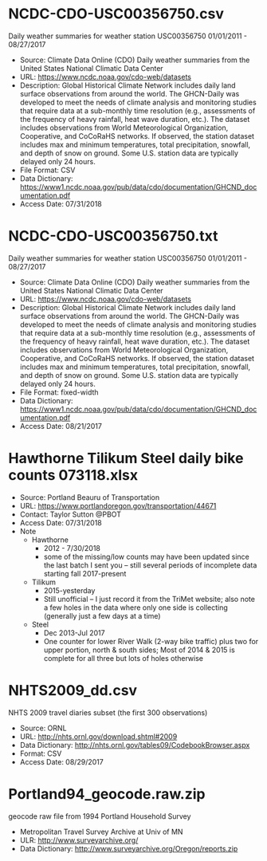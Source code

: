 # NCDC-CDO-USC00356750.csv
Daily weather summaries for weather station USC00356750 01/01/2011 - 08/27/2017
- Source: Climate Data Online (CDO) Daily weather summaries from the United States National Climatic Data Center
- URL: https://www.ncdc.noaa.gov/cdo-web/datasets
- Description: Global Historical Climate Network includes daily land surface observations from around the world. The GHCN-Daily was developed to meet the needs of climate analysis and monitoring studies that require data at a sub-monthly time resolution (e.g., assessments of the frequency of heavy rainfall, heat wave duration, etc.). The dataset includes observations from World Meteorological Organization, Cooperative, and CoCoRaHS networks. If observed, the station dataset includes max and minimum temperatures, total precipitation, snowfall, and depth of snow on ground. Some U.S. station data are typically delayed only 24 hours.
- File Format: CSV
- Data Dictionary: https://www1.ncdc.noaa.gov/pub/data/cdo/documentation/GHCND_documentation.pdf
- Access Date: 07/31/2018

# NCDC-CDO-USC00356750.txt
Daily weather summaries for weather station USC00356750 01/01/2011 - 08/27/2017
- Source: Climate Data Online (CDO) Daily weather summaries from the United States National Climatic Data Center
- URL: https://www.ncdc.noaa.gov/cdo-web/datasets
- Description: Global Historical Climate Network includes daily land surface observations from around the world. The GHCN-Daily was developed to meet the needs of climate analysis and monitoring studies that require data at a sub-monthly time resolution (e.g., assessments of the frequency of heavy rainfall, heat wave duration, etc.). The dataset includes observations from World Meteorological Organization, Cooperative, and CoCoRaHS networks. If observed, the station dataset includes max and minimum temperatures, total precipitation, snowfall, and depth of snow on ground. Some U.S. station data are typically delayed only 24 hours.
- File Format: fixed-width
- Data Dictionary: https://www1.ncdc.noaa.gov/pub/data/cdo/documentation/GHCND_documentation.pdf
- Access Date: 08/21/2017

# Hawthorne Tilikum Steel daily bike counts 073118.xlsx
- Source: Portland Beauru of Transportation
- URL: https://www.portlandoregon.gov/transportation/44671
- Contact: Taylor Sutton @PBOT
- Access Date: 07/31/2018
- Note
   - Hawthorne
       - 2012 - 7/30/2018
       - some of the missing/low counts may have been updated since the last batch I sent you – still several periods of incomplete data starting fall 2017-present
   - Tilikum
       - 2015-yesterday
       - Still unofficial – I just record it from the TriMet website; also note a few holes in the data where only one side is collecting (generally just a few days at a time)
   - Steel
       - Dec 2013-Jul 2017
       - One counter for lower River Walk (2-way bike traffic) plus two for upper portion, north & south sides; Most of 2014 & 2015 is complete for all three but lots of holes otherwise

# NHTS2009_dd.csv
NHTS 2009 travel diaries subset (the first 300 observations)
- Source: ORNL
- URL: http://nhts.ornl.gov/download.shtml#2009
- Data Dictionary: http://nhts.ornl.gov/tables09/CodebookBrowser.aspx
- Format: CSV
- Access Date: 08/29/2017

# Portland94_geocode.raw.zip
geocode raw file from 1994 Portland Household Survey
- Metropolitan Travel Survey Archive at Univ of MN
- ULR: http://www.surveyarchive.org/
- Data Dictionary: http://www.surveyarchive.org/Oregon/reports.zip